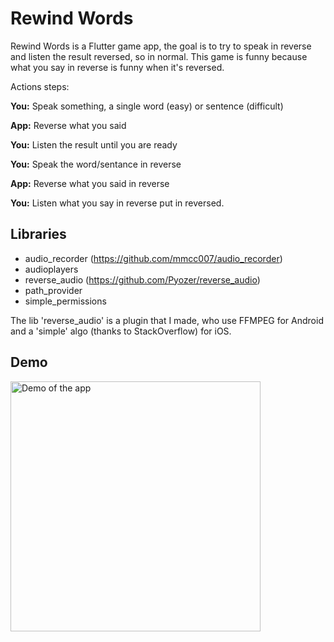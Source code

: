 # Rewind Words

Rewind Words is a Flutter game app, the goal is to try to speak in reverse and listen the result reversed, so in normal.
This game is funny because what you say in reverse is funny when it's reversed.

Actions steps:

**You:** Speak something, a single word (easy) or sentence (difficult)
  
**App:** Reverse what you said
  
**You:** Listen the result until you are ready

**You:** Speak the word/sentance in reverse
  
**App:** Reverse what you said in reverse
  
**You:** Listen what you say in reverse put in reversed.

## Libraries

- audio_recorder (https://github.com/mmcc007/audio_recorder)
- audioplayers
- reverse_audio (https://github.com/Pyozer/reverse_audio)
- path_provider
- simple_permissions

The lib 'reverse_audio' is a plugin that I made, who use FFMPEG for Android and a 'simple' algo (thanks to StackOverflow) for iOS.

## Demo

<img src="https://media.giphy.com/media/1k3VH4oWPjDx85IqmJ/giphy.gif" width="400" alt="Demo of the app"/>